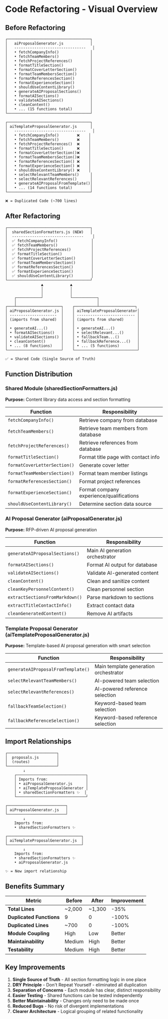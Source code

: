 # Code Refactoring - Visual Overview

## Before Refactoring

```
┌─────────────────────────────────────┐
│   aiProposalGenerator.js            │
│   --------------------------------   │
│   • fetchCompanyInfo()              │
│   • fetchTeamMembers()              │
│   • fetchProjectReferences()        │
│   • formatTitleSection()            │
│   • formatCoverLetterSection()      │
│   • formatTeamMembersSection()      │
│   • formatReferencesSection()       │
│   • formatExperienceSection()       │
│   • shouldUseContentLibrary()       │
│   • generateAIProposalSections()    │
│   • formatAISections()              │
│   • validateAISections()            │
│   • cleanContent()                  │
│   • ... (15 functions total)        │
└─────────────────────────────────────┘

┌─────────────────────────────────────┐
│ aiTemplateProposalGenerator.js      │
│   --------------------------------   │
│   • fetchCompanyInfo()        ❌    │
│   • fetchTeamMembers()        ❌    │
│   • fetchProjectReferences()  ❌    │
│   • formatTitleSection()      ❌    │
│   • formatCoverLetterSection()❌    │
│   • formatTeamMembersSection()❌    │
│   • formatReferencesSection() ❌    │
│   • formatExperienceSection() ❌    │
│   • shouldUseContentLibrary() ❌    │
│   • selectRelevantTeamMembers()     │
│   • selectRelevantReferences()      │
│   • generateAIProposalFromTemplate()│
│   • ... (14 functions total)        │
└─────────────────────────────────────┘

❌ = Duplicated Code (~700 lines)
```

## After Refactoring

```
┌─────────────────────────────────────┐
│  sharedSectionFormatters.js (NEW)   │
│  --------------------------------    │
│  ✅ fetchCompanyInfo()               │
│  ✅ fetchTeamMembers()               │
│  ✅ fetchProjectReferences()         │
│  ✅ formatTitleSection()             │
│  ✅ formatCoverLetterSection()       │
│  ✅ formatTeamMembersSection()       │
│  ✅ formatReferencesSection()        │
│  ✅ formatExperienceSection()        │
│  ✅ shouldUseContentLibrary()        │
└─────────────────────────────────────┘
                ▲            ▲
                │            │
                │            │
    ┌───────────┘            └───────────┐
    │                                    │
┌───┴────────────────────┐    ┌──────────┴────────────────┐
│ aiProposalGenerator.js │    │ aiTemplateProposalGenerator│
│ ---------------------  │    │ -------------------------- │
│ (imports from shared)  │    │ (imports from shared)      │
│                        │    │                            │
│ • generateAI...()      │    │ • generateAI...()          │
│ • formatAISections()   │    │ • selectRelevant...()      │
│ • validateAISections() │    │ • fallbackTeam...()        │
│ • cleanContent()       │    │ • fallbackReference...()   │
│ • ... (8 functions)    │    │ • ... (5 functions)        │
└────────────────────────┘    └────────────────────────────┘

✅ = Shared Code (Single Source of Truth)
```

## Function Distribution

### Shared Module (sharedSectionFormatters.js)
**Purpose:** Content library data access and section formatting

| Function | Responsibility |
|----------|----------------|
| `fetchCompanyInfo()` | Retrieve company from database |
| `fetchTeamMembers()` | Retrieve team members from database |
| `fetchProjectReferences()` | Retrieve references from database |
| `formatTitleSection()` | Format title page with contact info |
| `formatCoverLetterSection()` | Generate cover letter |
| `formatTeamMembersSection()` | Format team member listings |
| `formatReferencesSection()` | Format project references |
| `formatExperienceSection()` | Format company experience/qualifications |
| `shouldUseContentLibrary()` | Determine section data source |

### AI Proposal Generator (aiProposalGenerator.js)
**Purpose:** RFP-driven AI proposal generation

| Function | Responsibility |
|----------|----------------|
| `generateAIProposalSections()` | Main AI generation orchestrator |
| `formatAISections()` | Format AI output for database |
| `validateAISections()` | Validate AI-generated content |
| `cleanContent()` | Clean and sanitize content |
| `cleanKeyPersonnelContent()` | Clean personnel section |
| `extractSectionsFromMarkdown()` | Parse markdown to sections |
| `extractTitleContactInfo()` | Extract contact data |
| `cleanGeneratedContent()` | Remove AI artifacts |

### Template Proposal Generator (aiTemplateProposalGenerator.js)
**Purpose:** Template-based AI proposal generation with smart selection

| Function | Responsibility |
|----------|----------------|
| `generateAIProposalFromTemplate()` | Main template generation orchestrator |
| `selectRelevantTeamMembers()` | AI-powered team selection |
| `selectRelevantReferences()` | AI-powered reference selection |
| `fallbackTeamSelection()` | Keyword-based team selection |
| `fallbackReferenceSelection()` | Keyword-based reference selection |

## Import Relationships

```
┌──────────────────────┐
│  proposals.js        │
│  (routes)            │
└──────────────────────┘
        ↓
    ┌───────────────────────────────┐
    │ Imports from:                 │
    │ • aiProposalGenerator.js      │
    │ • aiTemplateProposalGenerator │
    │ • sharedSectionFormatters ✨  │
    └───────────────────────────────┘

┌──────────────────────────┐
│ aiProposalGenerator.js   │
└──────────────────────────┘
        ↓
    Imports from:
    • sharedSectionFormatters ✨

┌─────────────────────────────────┐
│ aiTemplateProposalGenerator.js  │
└─────────────────────────────────┘
        ↓
    Imports from:
    • sharedSectionFormatters ✨
    • aiProposalGenerator.js

✨ = New import relationship
```

## Benefits Summary

| Metric | Before | After | Improvement |
|--------|--------|-------|-------------|
| **Total Lines** | ~2,000 | ~1,300 | -35% |
| **Duplicated Functions** | 9 | 0 | -100% |
| **Duplicated Lines** | ~700 | 0 | -100% |
| **Module Coupling** | High | Low | Better |
| **Maintainability** | Medium | High | Better |
| **Testability** | Medium | High | Better |

## Key Improvements

1. **Single Source of Truth** - All section formatting logic in one place
2. **DRY Principle** - Don't Repeat Yourself - eliminated all duplication
3. **Separation of Concerns** - Each module has clear, distinct responsibility
4. **Easier Testing** - Shared functions can be tested independently
5. **Better Maintainability** - Changes only need to be made once
6. **Reduced Bugs** - No risk of divergent implementations
7. **Clearer Architecture** - Logical grouping of related functionality
